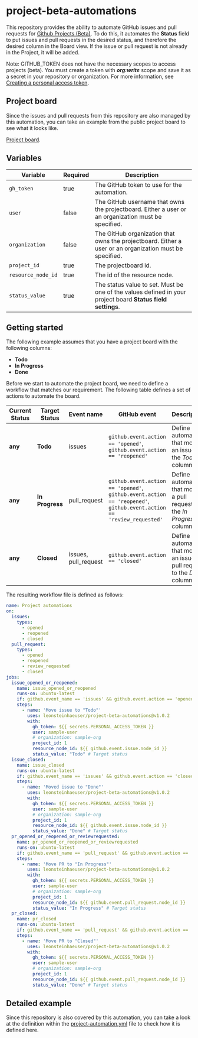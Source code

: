 # project-beta-automations

This repository provides the ability to automate GitHub issues and pull requests for [Github Projects (Beta)](https://docs.github.com/en/issues/trying-out-the-new-projects-experience/about-projects). To do this, it automates the **Status** field to put issues and pull requests in the desired status, and therefore the desired column in the Board view. If the issue or pull request is not already in the Project, it will be added.

Note: GITHUB_TOKEN does not have the necessary scopes to access projects (beta).
You must create a token with ***org:write*** scope and save it as a secret in your repository or organization.
For more information, see [Creating a personal access token](https://docs.github.com/en/authentication/keeping-your-account-and-data-secure/creating-a-personal-access-token).

## Project board

Since the issues and pull requests from this repository are also managed by this automation, you can take an example from the public project board to see what it looks like.

[Project board](https://github.com/users/leonsteinhaeuser/projects/6).

## Variables

| Variable           | Required | Description |
| ------------------ | -------- |----------- |
| `gh_token`         | true     | The GitHub token to use for the automation. |
| `user`             | false    | The GitHub username that owns the projectboard. Either a user or an organization must be specified. |
| `organization`     | false    | The GitHub organization that owns the projectboard. Either a user or an organization must be specified. |
| `project_id`       | true     | The projectboard id. |
| `resource_node_id` | true     | The id of the resource node. |
| `status_value`     | true     | The status value to set. Must be one of the values defined in your project board **Status field settings**. |

## Getting started

The following example assumes that you have a project board with the following columns:

- **Todo**
- **In Progress**
- **Done**

Before we start to automate the project board, we need to define a workflow that matches our requirement. The following table defines a set of actions to automate the board.

| Current Status | Target Status   | Event name  | GitHub event  | Description |
| -------------- | --------------- | ----- | ------------- | ----------- |
| **any**        | **Todo**        | issues | `github.event.action == 'opened'`, `github.event.action == 'reopened'` | Define an automation that moves an issue to the *Todo* column. |
| **any**        | **In Progress** | pull_request    | `github.event.action == 'opened'`, `github.event.action == 'reopened'`, `github.event.action == 'review_requested'` | Define an automation that moves a pull request to the *In Progress* column. |
| **any**        | **Closed**      | issues, pull_request | `github.event.action == 'closed'` | Define an automation that moves an issue or pull request to the *Done* column. |

The resulting workflow file is defined as follows:

```yaml
name: Project automations
on:
  issues:
    types:
      - opened
      - reopened
      - closed
  pull_request:
    types:
      - opened
      - reopened
      - review_requested
      - closed
jobs:
  issue_opened_or_reopened:
    name: issue_opened_or_reopened
    runs-on: ubuntu-latest
    if: github.event_name == 'issues' && github.event.action == 'opened' || github.event.action == 'reopened'
    steps:
      - name: 'Move issue to "Todo"'
        uses: leonsteinhaeuser/project-beta-automations@v1.0.2
        with:
          gh_token: ${{ secrets.PERSONAL_ACCESS_TOKEN }}
          user: sample-user
          # organization: sample-org
          project_id: 1
          resource_node_id: ${{ github.event.issue.node_id }}
          status_value: "Todo" # Target status
  issue_closed:
    name: issue_closed
    runs-on: ubuntu-latest
    if: github.event_name == 'issues' && github.event.action == 'closed'
    steps:
      - name: 'Moved issue to "Done"'
        uses: leonsteinhaeuser/project-beta-automations@v1.0.2
        with:
          gh_token: ${{ secrets.PERSONAL_ACCESS_TOKEN }}
          user: sample-user
          # organization: sample-org
          project_id: 1
          resource_node_id: ${{ github.event.issue.node_id }}
          status_value: "Done" # Target status
  pr_opened_or_reopened_or_reviewrequested:
    name: pr_opened_or_reopened_or_reviewrequested
    runs-on: ubuntu-latest
    if: github.event_name == 'pull_request' && github.event.action == 'opened' || github.event.action == 'reopened' || github.event.action == 'review_requested'
    steps:
      - name: 'Move PR to "In Progress"'
        uses: leonsteinhaeuser/project-beta-automations@v1.0.2
        with:
          gh_token: ${{ secrets.PERSONAL_ACCESS_TOKEN }}
          user: sample-user
          # organization: sample-org
          project_id: 1
          resource_node_id: ${{ github.event.pull_request.node_id }}
          status_value: "In Progress" # Target status
  pr_closed:
    name: pr_closed
    runs-on: ubuntu-latest
    if: github.event_name == 'pull_request' && github.event.action == 'closed'
    steps:
      - name: 'Move PR to "Closed"'
        uses: leonsteinhaeuser/project-beta-automations@v1.0.2
        with:
          gh_token: ${{ secrets.PERSONAL_ACCESS_TOKEN }}
          user: sample-user
          # organization: sample-org
          project_id: 1
          resource_node_id: ${{ github.event.pull_request.node_id }}
          status_value: "Done" # Target status
```

## Detailed example

Since this repository is also covered by this automation, you can take a look at the definition within the [project-automation.yml](.github/workflows/project_automations.yml) file to check how it is defined here.
